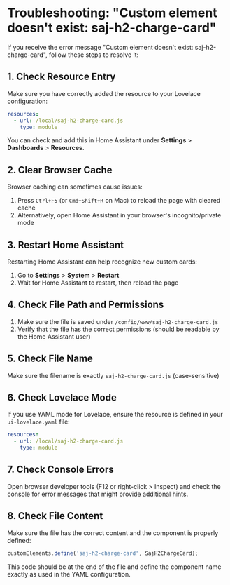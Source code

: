 # Troubleshooting: "Custom element doesn't exist: saj-h2-charge-card"

If you receive the error message "Custom element doesn't exist: saj-h2-charge-card", follow these steps to resolve it:

## 1. Check Resource Entry

Make sure you have correctly added the resource to your Lovelace configuration:

```yaml
resources:
  - url: /local/saj-h2-charge-card.js
    type: module
```

You can check and add this in Home Assistant under **Settings** > **Dashboards** > **Resources**.

## 2. Clear Browser Cache

Browser caching can sometimes cause issues:

1. Press `Ctrl+F5` (or `Cmd+Shift+R` on Mac) to reload the page with cleared cache
2. Alternatively, open Home Assistant in your browser's incognito/private mode

## 3. Restart Home Assistant

Restarting Home Assistant can help recognize new custom cards:

1. Go to **Settings** > **System** > **Restart**
2. Wait for Home Assistant to restart, then reload the page

## 4. Check File Path and Permissions

1. Make sure the file is saved under `/config/www/saj-h2-charge-card.js`
2. Verify that the file has the correct permissions (should be readable by the Home Assistant user)

## 5. Check File Name

Make sure the filename is exactly `saj-h2-charge-card.js` (case-sensitive)

## 6. Check Lovelace Mode

If you use YAML mode for Lovelace, ensure the resource is defined in your `ui-lovelace.yaml` file:

```yaml
resources:
  - url: /local/saj-h2-charge-card.js
    type: module
```

## 7. Check Console Errors

Open browser developer tools (F12 or right-click > Inspect) and check the console for error messages that might provide additional hints.

## 8. Check File Content

Make sure the file has the correct content and the component is properly defined:

```javascript
customElements.define('saj-h2-charge-card', SajH2ChargeCard);
```

This code should be at the end of the file and define the component name exactly as used in the YAML configuration.
